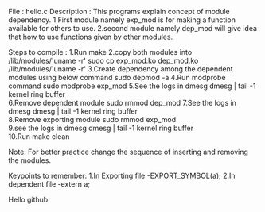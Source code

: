File : hello.c
Description :
		This programs explain concept of module dependency.
               1.First module namely exp_mod is for making a function available for others to use.
               2.second module namely dep_mod will give idea that how to use functions given by other modules.
                 

		
Steps to compile :
1.Run				                          			make
2.copy both modules into /lib/modules/'uname -r'          			sudo cp exp_mod.ko dep_mod.ko  /lib/modules/'uname -r'
3.Create dependency among the dependent modules using below command             sudo depmod -a
4.Run modprobe command                 						sudo modprobe exp_mod
5.See the logs in dmesg 		                  			dmesg | tail -1
  kernel ring buffer		
6.Remove dependent module	              					sudo rmmod dep_mod
7.See the logs in dmesg 		      					dmesg | tail -1
  kernel ring buffer          
8.Remove exporting module	              					sudo rmmod exp_mod       
9.see the logs in dmesg 		             				dmesg | tail -1
   kernel ring buffer         
10.Run				              					make clean


Note: For better practice change the sequence of inserting and removing the modules.

Keypoints to remember:
1.In Exporting file
-EXPORT_SYMBOL(a);
2.In dependent file
-extern a;

Hello github
